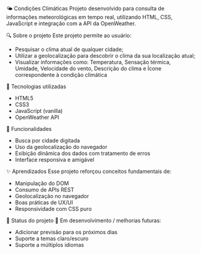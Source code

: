 🌤️ Condições Climáticas
Projeto desenvolvido para consulta de informações meteorológicas em tempo real, utilizando HTML, CSS, JavaScript e integração com a API da OpenWeather.

🔍 Sobre o projeto
Este projeto permite ao usuário:
- Pesquisar o clima atual de qualquer cidade;
- Utilizar a geolocalização para descobrir o clima da sua localização atual;
- Visualizar informações como: Temperatura, Sensação térmica, Umidade, Velocidade do vento, Descrição do clima e Ícone correspondente à condição climática

🧪 Tecnologias utilizadas
- HTML5
- CSS3
- JavaScript (vanilla)
- OpenWeather API

🎯 Funcionalidades
- Busca por cidade digitada
- Uso da geolocalização do navegador
- Exibição dinâmica dos dados com tratamento de erros
- Interface responsiva e amigável

✨ Aprendizados
Esse projeto reforçou conceitos fundamentais de:
- Manipulação do DOM
- Consumo de APIs REST
- Geolocalização no navegador
- Boas práticas de UX/UI
- Responsividade com CSS puro

📌 Status do projeto
🚧 Em desenvolvimento / melhorias futuras:
- Adicionar previsão para os próximos dias
- Suporte a temas claro/escuro
- Suporte a múltiplos idiomas
